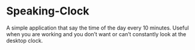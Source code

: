 # Speaking-Clock
A simple application that say the time of the day every 10 minutes. Useful when you are working and you don’t want or can’t constantly look at the desktop clock.
